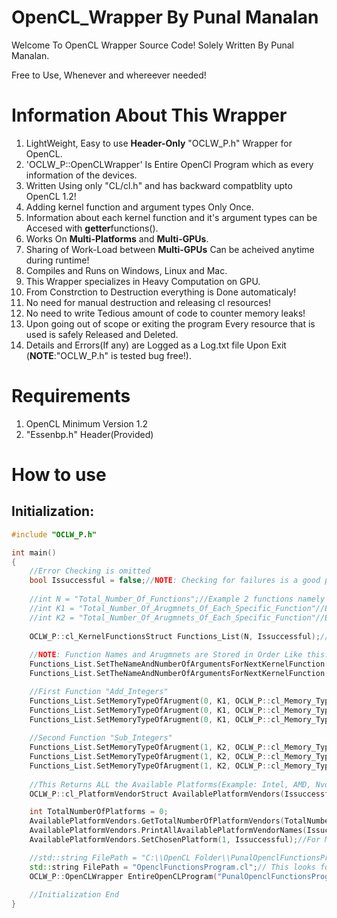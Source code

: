 # OpenCL_Wrapper By Punal Manalan
Welcome To OpenCL Wrapper Source Code!
Solely Written By Punal Manalan.

Free to Use, Whenever and whereever needed!

# Information About This Wrapper
1. LightWeight, Easy to use **Header-Only** "OCLW_P.h" Wrapper for OpenCL.
2. 'OCLW_P::OpenCLWrapper' Is Entire OpenCl Program which as every information of the devices.
3. Written Using only "CL/cl.h" and has backward compatblity upto OpenCL 1.2!
4. Adding kernel function and argument types Only Once.
5. Information about each kernel function and it's argument types can be Accesed with **getter**functions().
6. Works On **Multi-Platforms** and **Multi-GPUs**.
7. Sharing of Work-Load between **Multi-GPUs** Can be acheived anytime during runtime!
9. Compiles and Runs on Windows, Linux and Mac.
10. This Wrapper specializes in Heavy Computation on GPU.
11. From Constrction to Destruction everything is Done automaticaly!
12. No need for manual destruction and releasing cl resources!
13. No need to write Tedious amount of code to counter memory leaks!
14. Upon going out of scope or exiting the program Every resource that is used is safely Released and Deleted.
15. Details and Errors(If any) are Logged as a Log.txt file Upon Exit (**NOTE**:"OCLW_P.h" is tested bug free!).

# Requirements
1. OpenCL Minimum Version 1.2
2. "Essenbp.h" Header(Provided)

# How to use
## Initialization:
```c++
#include "OCLW_P.h"

int main()
{	
	//Error Checking is omitted
	bool Issuccessful = false;//NOTE: Checking for failures is a good practice!
	
	//int N = "Total_Number_Of_Functions";//Example 2 functions namely "Add_Integers" & "Sub_Integers"//Function Names are Case and Symbol Sensitive
	//int K1 = "Total_Number_Of_Arugmnets_Of_Each_Specific_Function"//Example: 3 Argument: 2 input And 1 Output
	//int K2 = "Total_Number_Of_Arugmnets_Of_Each_Specific_Function"//Example: 3 Argument: 2 input And 1 Output
	
	OCLW_P::cl_KernelFunctionsStruct Functions_List(N, Issuccessful);// Specify The Total Number of functions to add
	
	//NOTE: Function Names and Arugmnets are Stored in Order Like this: First->Second...->Last == (1,2...,N)
	Functions_List.SetTheNameAndNumberOfArgumentsForNextKernelFunction("Add_Integers", K1, Issuccessful);// 1st Function
	Functions_List.SetTheNameAndNumberOfArgumentsForNextKernelFunction("Sub_Integers", K2, Issuccessful);// 2nd Function

	//First Function "Add_Integers"
	Functions_List.SetMemoryTypeOfArugment(0, K1, OCLW_P::cl_Memory_Type::CL_READ_ONLY, Issuccessful);//Input
	Functions_List.SetMemoryTypeOfArugment(0, K1, OCLW_P::cl_Memory_Type::CL_READ_ONLY, Issuccessful);//Input
	Functions_List.SetMemoryTypeOfArugment(0, K1, OCLW_P::cl_Memory_Type::CL_WRITE_ONLY, Issuccessful);//OutPut
	
	//Second Function "Sub_Integers"
	Functions_List.SetMemoryTypeOfArugment(1, K2, OCLW_P::cl_Memory_Type::CL_READ_ONLY, Issuccessful);//Input
	Functions_List.SetMemoryTypeOfArugment(1, K2, OCLW_P::cl_Memory_Type::CL_READ_ONLY, Issuccessful);//Input
	Functions_List.SetMemoryTypeOfArugment(1, K2, OCLW_P::cl_Memory_Type::CL_WRITE_ONLY, Issuccessful);//OutPut
	
	//This Returns ALL the Available Platforms(Example: Intel, AMD, Nvdia)
	OCLW_P::cl_PlatformVendorStruct AvailablePlatformVendors(Issuccessful);

	int TotalNumberOfPlatforms = 0;
	AvailablePlatformVendors.GetTotalNumberOfPlatformVendors(TotalNumberOfPlatforms, Issuccessful);
	AvailablePlatformVendors.PrintAllAvailablePlatformVendorNames(Issuccessful);
	AvailablePlatformVendors.SetChosenPlatform(1, Issuccessful);//For Me AMD is the First Platform(GPU), Intel is Second Platform(CPU)

	//std::string FilePath = "C:\\OpenCL Folder\\PunalOpenclFunctionsProgram.cl";// Is Direct Path
	std::string FilePath = "OpenclFunctionsProgram.cl";// This looks for the file in program location
	OCLW_P::OpenCLWrapper EntireOpenCLProgram("PunalOpenclFunctionsProgram.cl", &Functions_List, &AvailablePlatformVendors, Issuccessful);
	
	//Initialization End
}
```
